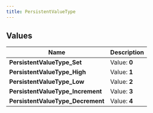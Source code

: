 ```yaml
---
title: PersistentValueType
---
```


## Values

| Name | Description |
| ---- | ----------- |
| **PersistentValueType\_Set** | Value: **0** |
| **PersistentValueType\_High** | Value: **1** |
| **PersistentValueType\_Low** | Value: **2** |
| **PersistentValueType\_Increment** | Value: **3** |
| **PersistentValueType\_Decrement** | Value: **4** |


